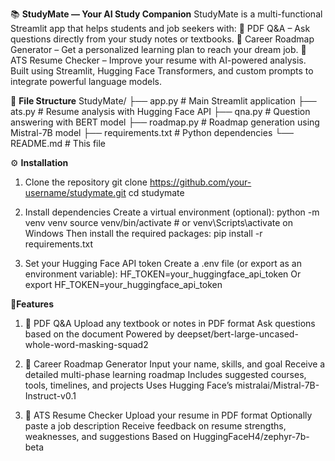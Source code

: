📚 **StudyMate — Your AI Study Companion**
StudyMate is a multi-functional Streamlit app that helps students and job seekers with:
🧠 PDF Q&A – Ask questions directly from your study notes or textbooks.
🧭 Career Roadmap Generator – Get a personalized learning plan to reach your dream job.
🤖 ATS Resume Checker – Improve your resume with AI-powered analysis.
Built using Streamlit, Hugging Face Transformers, and custom prompts to integrate powerful language models.


📂 **File Structure**
StudyMate/
├── app.py                # Main Streamlit application
├── ats.py                # Resume analysis with Hugging Face API
├── qna.py                # Question answering with BERT model
├── roadmap.py            # Roadmap generation using Mistral-7B model
├── requirements.txt      # Python dependencies
└── README.md             # This file


⚙️ **Installation**
1. Clone the repository
git clone https://github.com/your-username/studymate.git
cd studymate

2. Install dependencies
Create a virtual environment (optional):
python -m venv venv
source venv/bin/activate  # or venv\Scripts\activate on Windows
  Then install the required packages:
  pip install -r requirements.txt

3. Set your Hugging Face API token
Create a .env file (or export as an environment variable):
HF_TOKEN=your_huggingface_api_token
           Or
export HF_TOKEN=your_huggingface_api_token


🔧**Features**
1. 📄 PDF Q&A
Upload any textbook or notes in PDF format
Ask questions based on the document
Powered by deepset/bert-large-uncased-whole-word-masking-squad2

2. 🧭 Career Roadmap Generator
Input your name, skills, and goal
Receive a detailed multi-phase learning roadmap
Includes suggested courses, tools, timelines, and projects
Uses Hugging Face’s mistralai/Mistral-7B-Instruct-v0.1

3. 📝 ATS Resume Checker
Upload your resume in PDF format
Optionally paste a job description
Receive feedback on resume strengths, weaknesses, and suggestions
Based on HuggingFaceH4/zephyr-7b-beta
